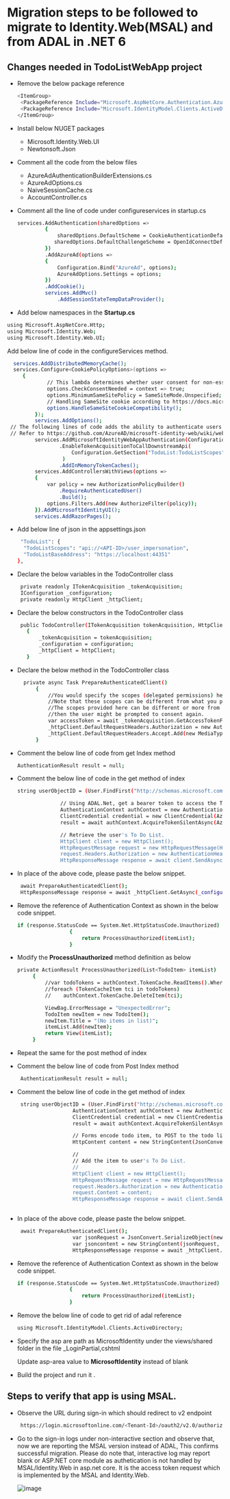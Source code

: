 # Migration steps to be followed to migrate to Identity.Web(MSAL) and from ADAL in .NET 6

## Changes needed in TodoListWebApp project

- Remove the below package reference  
   
   ```sh
   <ItemGroup> 
    <PackageReference Include="Microsoft.AspNetCore.Authentication.AzureAD.UI" Version="2.2.0" /> 
    <PackageReference Include="Microsoft.IdentityModel.Clients.ActiveDirectory" Version="5.3.0" /> 
  </ItemGroup> 
    ```
 - Install below NUGET packages 
   - Microsoft.Identity.Web.UI
   - Newtonsoft.Json
 - Comment all the code from the below files  
   - AzureAdAuthenticationBuilderExtensions.cs
   - AzureAdOptions.cs
   - NaiveSessionCache.cs
   - AccountController.cs
- Comment all the line of code under configureservices in startup.cs  
 
   ```sh
   services.AddAuthentication(sharedOptions => 
            { 
                sharedOptions.DefaultScheme = CookieAuthenticationDefaults.AuthenticationScheme; 
               sharedOptions.DefaultChallengeScheme = OpenIdConnectDefaults.AuthenticationScheme; 
            }) 
            .AddAzureAd(options => 
            { 
                Configuration.Bind("AzureAd", options); 
                AzureAdOptions.Settings = options; 
            }) 
            .AddCookie(); 
            services.AddMvc() 
                .AddSessionStateTempDataProvider();            
    ```
 - Add below namespaces in the **Startup.cs**
  
  ```sh
  using Microsoft.AspNetCore.Http; 
  using Microsoft.Identity.Web; 
  using Microsoft.Identity.Web.UI;    
  ```
  Add below line of code in the configureServices method.
  
   ```sh
     services.AddDistributedMemoryCache(); 
     services.Configure<CookiePolicyOptions>(options => 
        { 
                // This lambda determines whether user consent for non-essential cookies is needed for a given request. 
                options.CheckConsentNeeded = context => true; 
                options.MinimumSameSitePolicy = SameSiteMode.Unspecified; 
                // Handling SameSite cookie according to https://docs.microsoft.com/en-us/aspnet/core/security/samesite?view=aspnetcore-3.1 
                options.HandleSameSiteCookieCompatibility(); 
            }); 
            services.AddOptions(); 
    // The following lines of code adds the ability to authenticate users of this web app. 
    // Refer to https://github.com/AzureAD/microsoft-identity-web/wiki/web-apps to learn more 
            services.AddMicrosoftIdentityWebAppAuthentication(Configuration) 
                    .EnableTokenAcquisitionToCallDownstreamApi( 
                        Configuration.GetSection("TodoList:TodoListScopes").Get<string>().Split(" ", System.StringSplitOptions.RemoveEmptyEntries) 
                     ) 
                    .AddInMemoryTokenCaches(); 
            services.AddControllersWithViews(options => 
            { 
                var policy = new AuthorizationPolicyBuilder() 
                    .RequireAuthenticatedUser() 
                    .Build(); 
                options.Filters.Add(new AuthorizeFilter(policy)); 
            }).AddMicrosoftIdentityUI(); 
            services.AddRazorPages(); 
   ```
- Add below line of json in the appsettings.json 
  
  ```sh
   "TodoList": { 
    "TodoListScopes": "api://<API-ID>/user_impersonation", 
    "TodoListBaseAddress": "https://localhost:44351" 
  }, 
  ```
- Declare the below variables in the TodoController class
  
  ```sh
   private readonly ITokenAcquisition _tokenAcquisition;
   IConfiguration _configuration;
   private readonly HttpClient _httpClient; 
  ```
- Declare the below constructors in the TodoController class
  
  ```sh
   public TodoController(ITokenAcquisition tokenAcquisition, HttpClient httpClient, IConfiguration configuration)
     {
         _tokenAcquisition = tokenAcquisition;
         _configuration = configuration;
         _httpClient = httpClient;
     }
  ```
- Declare the below method in the TodoController class
  
  ```sh
    private async Task PrepareAuthenticatedClient() 
        { 
            //You would specify the scopes (delegated permissions) here for which you desire an Access token of this API from Azure AD. 
            //Note that these scopes can be different from what you provided in startup.cs. 
            //The scopes provided here can be different or more from the ones provided in Startup.cs. Note that if they are different, 
            //then the user might be prompted to consent again. 
            var accessToken = await _tokenAcquisition.GetAccessTokenForUserAsync(new List<string>()); 
            _httpClient.DefaultRequestHeaders.Authorization = new AuthenticationHeaderValue("Bearer", accessToken); 
            _httpClient.DefaultRequestHeaders.Accept.Add(new MediaTypeWithQualityHeaderValue("application/json")); 
        } 
  ```
- Comment the below line of code from get Index method
 
   ```sh
   AuthenticationResult result = null;
  ```
- Comment the below line of code in the get method of index

  ```sh 
  string userObjectID = (User.FindFirst("http://schemas.microsoft.com/identity/claims/objectidentifier"))?.Value;

                // Using ADAL.Net, get a bearer token to access the TodoListService
                AuthenticationContext authContext = new AuthenticationContext(AzureAdOptions.Settings.Authority, new NaiveSessionCache(userObjectID, HttpContext.Session));
                ClientCredential credential = new ClientCredential(AzureAdOptions.Settings.ClientId, AzureAdOptions.Settings.ClientSecret);
                result = await authContext.AcquireTokenSilentAsync(AzureAdOptions.Settings.TodoListResourceId, credential, new UserIdentifier(userObjectID, UserIdentifierType.UniqueId));

                // Retrieve the user's To Do List.
                HttpClient client = new HttpClient();
                HttpRequestMessage request = new HttpRequestMessage(HttpMethod.Get, AzureAdOptions.Settings.TodoListBaseAddress + "/api/todolist");
                request.Headers.Authorization = new AuthenticationHeaderValue("Bearer", result.AccessToken);
                HttpResponseMessage response = await client.SendAsync(request);               
  ```
- In place of the above code, please paste the below snippet.
  
  ```sh
   await PrepareAuthenticatedClient();
   HttpResponseMessage response = await _httpClient.GetAsync(_configuration["TodoList:TodoListBaseAddress"] + "/api/todolist");
  ```
- Remove the reference of Authentication Context as shown in the below code snippet.
   ```sh
   if (response.StatusCode == System.Net.HttpStatusCode.Unauthorized)
                    {
                        return ProcessUnauthorized(itemList);
                    }
  ```

- Modify the **ProcessUnauthorized** method definition as below

   ```sh
   private ActionResult ProcessUnauthorized(List<TodoItem> itemList)
        {
            //var todoTokens = authContext.TokenCache.ReadItems().Where(a => a.Resource == AzureAdOptions.Settings.TodoListResourceId);
            //foreach (TokenCacheItem tci in todoTokens)
            //    authContext.TokenCache.DeleteItem(tci);

            ViewBag.ErrorMessage = "UnexpectedError";
            TodoItem newItem = new TodoItem();
            newItem.Title = "(No items in list)";
            itemList.Add(newItem);
            return View(itemList);
        }
  ```

- Repeat the same for the post method of index

- Comment the below line of code from Post Index method
 
  ```sh
   AuthenticationResult result = null;
  ```
- Comment the below line of code in the get method of index

  ```sh 
   string userObjectID = (User.FindFirst("http://schemas.microsoft.com/identity/claims/objectidentifier"))?.Value;
                    AuthenticationContext authContext = new AuthenticationContext(AzureAdOptions.Settings.Authority, new NaiveSessionCache(userObjectID, HttpContext.Session));
                    ClientCredential credential = new ClientCredential(AzureAdOptions.Settings.ClientId, AzureAdOptions.Settings.ClientSecret);
                    result = await authContext.AcquireTokenSilentAsync(AzureAdOptions.Settings.TodoListResourceId, credential, new UserIdentifier(userObjectID, UserIdentifierType.UniqueId));

                    // Forms encode todo item, to POST to the todo list web api.
                    HttpContent content = new StringContent(JsonConvert.SerializeObject(new { Title = item }), System.Text.Encoding.UTF8, "application/json");

                    //
                    // Add the item to user's To Do List.
                    //
                    HttpClient client = new HttpClient();
                    HttpRequestMessage request = new HttpRequestMessage(HttpMethod.Post, AzureAdOptions.Settings.TodoListBaseAddress + "/api/todolist");
                    request.Headers.Authorization = new AuthenticationHeaderValue("Bearer", result.AccessToken);
                    request.Content = content;
                    HttpResponseMessage response = await client.SendAsync(request);
        
  ```
- In place of the above code, please paste the below snippet.
  
  ```sh
   await PrepareAuthenticatedClient();
                    var jsonRequest = JsonConvert.SerializeObject(new { Title = item });
                    var jsoncontent = new StringContent(jsonRequest, Encoding.UTF8, "application/json");
                    HttpResponseMessage response = await _httpClient.PostAsync(_configuration["TodoList:TodoListBaseAddress"] + "/api/todolist", jsoncontent);

  ```
- Remove the reference of Authentication Context as shown in the below code snippet.
   ```sh
   if (response.StatusCode == System.Net.HttpStatusCode.Unauthorized)
                    {
                        return ProcessUnauthorized(itemList);
                    }
  ```
 
- Remove the below line of code to get rid of adal reference
   ```sh
   using Microsoft.IdentityModel.Clients.ActiveDirectory; 
  ```
- Specify the asp are path as MicrosoftIdentity under the views/shared folder in the file _LoginPartial,cshtml 
   
   Update asp-area value to **MicrosoftIdentity** instead of blank
  
- Build the project and run it .

## Steps to verify that app is using MSAL.

- Observe the URL during sign-in which should redirect to v2 endpoint 
  
  ```sh
   https://login.microsoftonline.com/<Tenant-Id>/oauth2/v2.0/authorize?client_id=<Client-Id>&redirect_uri=https%3a%2f%2flocalhost%3a44377%2fsignin-oidc&response_type=code&scope=openid+profile+offline_access+api%3 
   ```
 
- Go to the sign-in logs under non-interactive section and observe that, now we are reporting the MSAL version instead of ADAL, This confirms successful migration. Please do note that, interactive log may report blank or ASP.NET core module as authetication is not handled by MSAL/Identity.Web in asp.net core. It is the access token request which is implemented by the MSAL and Identity.Web.  

   ![image](https://user-images.githubusercontent.com/62542910/206981202-2b086f5f-e28e-4ac3-b7d6-ad745b25df82.png)
